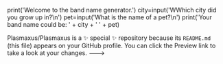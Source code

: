 print('Welcome to the band name generator.')
city=input('WWhich city did you grow up in?\n')
pet=input('What is the name of a pet?\n')
print('Your band name could be: ' + city + ' ' + pet)
















Plasmaxus/Plasmaxus is a ✨ special ✨ repository because its `README.md` (this file) appears on your GitHub profile.
You can click the Preview link to take a look at your changes.
--->
